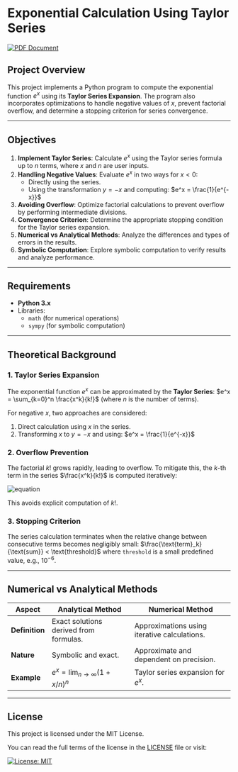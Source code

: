 # Exponential Calculation Using Taylor Series

[![PDF Document](https://img.shields.io/badge/PDF-Document-blue?style=flat&logo=adobe)](https://drive.google.com/file/d/1JjpXWa6qqrdpLRKv9WwijLpZjNHL9H_X/view?usp=sharing)  

## **Project Overview**

This project implements a Python program to compute the exponential function $e^x$ using its **Taylor Series Expansion**. The program also incorporates optimizations to handle negative values of $x$, prevent factorial overflow, and determine a stopping criterion for series convergence.

---

## **Objectives**

1. **Implement Taylor Series**: Calculate $e^x$ using the Taylor series formula up to $n$ terms, where $x$ and $n$ are user inputs.
2. **Handling Negative Values**: Evaluate $e^x$ in two ways for $x < 0$:
   - Directly using the series.
   - Using the transformation $y = -x$ and computing:
     $e^x = \frac{1}{e^{-x}}$
3. **Avoiding Overflow**: Optimize factorial calculations to prevent overflow by performing intermediate divisions.
4. **Convergence Criterion**: Determine the appropriate stopping condition for the Taylor series expansion.
5. **Numerical vs Analytical Methods**: Analyze the differences and types of errors in the results.
6. **Symbolic Computation**: Explore symbolic computation to verify results and analyze performance.

---

## **Requirements**

- **Python 3.x**
- Libraries:
  - `math` (for numerical operations)
  - `sympy` (for symbolic computation)

---

## **Theoretical Background**

### **1. Taylor Series Expansion**

The exponential function $e^x$ can be approximated by the **Taylor Series**:
$e^x = \sum_{k=0}^n \frac{x^k}{k!}$
(where $n$ is the number of terms).

For negative $x$, two approaches are considered:
1. Direct calculation using $x$ in the series.
2. Transforming $x$ to $y = -x$ and using:
   $e^x = \frac{1}{e^{-x}}$

### **2. Overflow Prevention**

The factorial $k!$ grows rapidly, leading to overflow. To mitigate this, the $k$-th term in the series $\frac{x^k}{k!}$ is computed iteratively:

![equation](https://math.now.sh?from=\text{term}_k%20%3D%20\frac{\text{term}_{k-1}%20\cdot%20x}{k})



This avoids explicit computation of $k!$.

### **3. Stopping Criterion**

The series calculation terminates when the relative change between consecutive terms becomes negligibly small:
$\frac{\text{term}_k}{\text{sum}} < \text{threshold}$
where `threshold` is a small predefined value, e.g., $10^{-6}$.

---

## **Numerical vs Analytical Methods**

| **Aspect**          | **Analytical Method**                          | **Numerical Method**                          |
|----------------------|-----------------------------------------------|----------------------------------------------|
| **Definition**       | Exact solutions derived from formulas.       | Approximations using iterative calculations. |
| **Nature**           | Symbolic and exact.                          | Approximate and dependent on precision.      |
| **Example**          | $e^x = \lim_{n \to \infty} (1 + x/n)^n$      | Taylor series expansion for $e^x$.           |

---

## **License**

This project is licensed under the MIT License.  

You can read the full terms of the license in the [LICENSE](./LICENSE) file or visit:

[![License: MIT](https://img.shields.io/badge/License-MIT-yellow.svg)](https://opensource.org/licenses/MIT)

